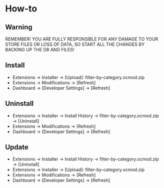 # How-to

## Warning
REMEMBER! YOU ARE FULLY RESPONSIBLE FOR ANY DAMAGE TO YOUR STORE FILES OR LOSS OF DATA, SO START ALL THE CHANGES BY BACKING UP THE DB AND FILES!

## Install
* Extensions → Installer → [Upload]: filter-by-category.ocmod.zip
* Extensions → Modifications → [Refresh]
* Dashboard → [Developer Settings] → [Refresh]

## Uninstall
* Extensions → Installer → Install History → filter-by-category.ocmod.zip → [Uninstall]
* Extensions → Modifications → [Refresh]
* Dashboard → [Developer Settings] → [Refresh]

## Update
* Extensions → Installer → Install History → filter-by-category.ocmod.zip → [Uninstall]
* Extensions → Installer → [Upload]: filter-by-category.ocmod.zip
* Extensions → Modifications → [Refresh]
* Dashboard → [Developer Settings] → [Refresh]
